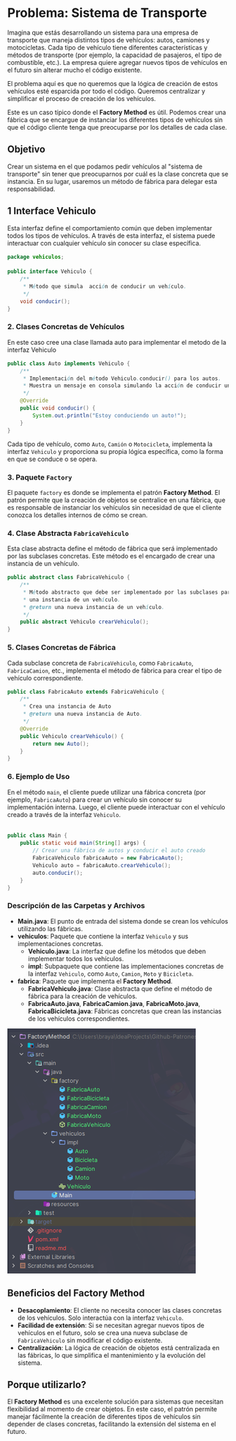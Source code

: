 # Problema: Sistema de Transporte

Imagina que estás desarrollando un sistema para una empresa de transporte que maneja distintos tipos de vehículos: autos, camiones y motocicletas. Cada tipo de vehículo tiene diferentes características y métodos de transporte (por ejemplo, la capacidad de pasajeros, el tipo de combustible, etc.). La empresa quiere agregar nuevos tipos de vehículos en el futuro sin alterar mucho el código existente.

El problema aquí es que no queremos que la lógica de creación de estos vehículos esté esparcida por todo el código. Queremos centralizar y simplificar el proceso de creación de los vehículos.

Este es un caso típico donde el **Factory Method** es útil. Podemos crear una fábrica que se encargue de instanciar los diferentes tipos de vehículos sin que el código cliente tenga que preocuparse por los detalles de cada clase.

## Objetivo

Crear un sistema en el que podamos pedir vehículos al "sistema de transporte" sin tener que preocuparnos por cuál es la clase concreta que se instancia. En su lugar, usaremos un método de fábrica para delegar esta responsabilidad.

## 1 Interface Vehiculo
Esta interfaz define el comportamiento común que deben implementar todos los tipos de vehículos. A través de esta interfaz, el sistema puede interactuar con cualquier vehículo sin conocer su clase específica.
```java
package vehiculos;

public interface Vehiculo {
    /**
     * Método que simula  acción de conducir un vehículo.
     */
    void conducir();
} 
```


### 2. Clases Concretas de Vehículos

En este caso cree una clase llamada auto para implementar el metodo de la interfaz Vehiculo
````java 
public class Auto implements Vehiculo {
    /**
     * Implementación del método Vehiculo.conducir() para los autos.
     * Muestra un mensaje en consola simulando la acción de conducir un auto.
     */
    @Override
    public void conducir() {
        System.out.println("Estoy conduciendo un auto!");
    }
}
```` 
Cada tipo de vehículo, como `Auto`, `Camión` o `Motocicleta`, implementa la interfaz `Vehiculo` y proporciona su propia lógica específica, como la forma en que se conduce o se opera.
### 3. Paquete `Factory`

El paquete `factory` es donde se implementa el patrón **Factory Method**. El patrón permite que la creación de objetos se centralice en una fábrica, que es responsable de instanciar los vehículos sin necesidad de que el cliente conozca los detalles internos de cómo se crean.

### 4. Clase Abstracta `FabricaVehiculo` 
Esta clase abstracta define el método de fábrica que será implementado por las subclases concretas. Este método es el encargado de crear una instancia de un vehículo.
````java 
public abstract class FabricaVehiculo {
    /**
     * Método abstracto que debe ser implementado por las subclases para crear
     * una instancia de un vehículo.
     * @return una nueva instancia de un vehículo.
     */
    public abstract Vehiculo crearVehiculo();
}
```` 

### 5. Clases Concretas de Fábrica
Cada subclase concreta de `FabricaVehiculo`, como `FabricaAuto`, `FabricaCamion`, etc., implementa el método de fábrica para crear el tipo de vehículo correspondiente.
````java 
public class FabricaAuto extends FabricaVehiculo {
    /**
     * Crea una instancia de Auto
     * @return una nueva instancia de Auto.
     */
    @Override
    public Vehiculo crearVehiculo() {
        return new Auto();
    }
}
````

### 6. Ejemplo de Uso 
En el método `main`, el cliente puede utilizar una fábrica concreta (por ejemplo, `FabricaAuto`) para crear un vehículo sin conocer su implementación interna. Luego, el cliente puede interactuar con el vehículo creado a través de la interfaz `Vehiculo`.
````java 

public class Main {
    public static void main(String[] args) {
        // Crear una fábrica de autos y conducir el auto creado
        FabricaVehiculo fabricaAuto = new FabricaAuto();
        Vehiculo auto = fabricaAuto.crearVehiculo();
        auto.conducir();
    }
}
```` 

### Descripción de las Carpetas y Archivos

- **Main.java**: El punto de entrada del sistema donde se crean los vehículos utilizando las fábricas.
- **vehiculos**: Paquete que contiene la interfaz `Vehiculo` y sus implementaciones concretas.
    - **Vehiculo.java**: La interfaz que define los métodos que deben implementar todos los vehículos.
    - **impl**: Subpaquete que contiene las implementaciones concretas de la interfaz `Vehiculo`, como `Auto`, `Camion`, `Moto` y `Bicicleta`.
- **fabrica**: Paquete que implementa el **Factory Method**.
    - **FabricaVehiculo.java**: Clase abstracta que define el método de fábrica para la creación de vehículos.
    - **FabricaAuto.java**, **FabricaCamion.java**, **FabricaMoto.java**, **FabricaBicicleta.java**: Fábricas concretas que crean las instancias de los vehículos correspondientes.

![Estructura del Proyecto](/img/estructurafactory.png)
## Beneficios del Factory Method

- **Desacoplamiento**: El cliente no necesita conocer las clases concretas de los vehículos. Solo interactúa con la interfaz `Vehiculo`.
- **Facilidad de extensión**: Si se necesitan agregar nuevos tipos de vehículos en el futuro, solo se crea una nueva subclase de `FabricaVehiculo` sin modificar el código existente.
- **Centralización**: La lógica de creación de objetos está centralizada en las fábricas, lo que simplifica el mantenimiento y la evolución del sistema.

## Porque utilizarlo?
El **Factory Method** es una excelente solución para sistemas que necesitan flexibilidad al momento de crear objetos. En este caso, el patrón permite manejar fácilmente la creación de diferentes tipos de vehículos sin depender de clases concretas, facilitando la extensión del sistema en el futuro.
